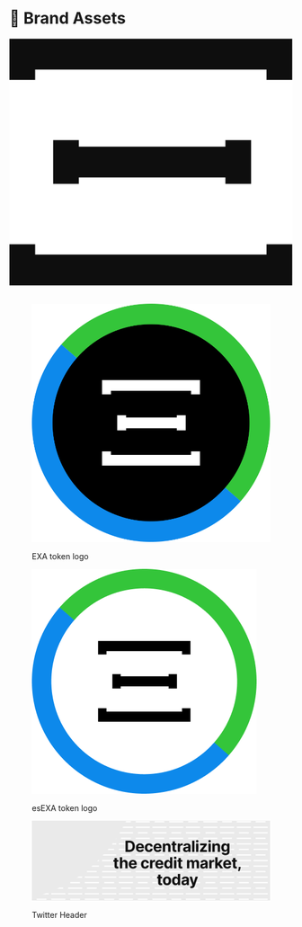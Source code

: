 # 📣 Brand Assets

![Isologo black](<../.gitbook/assets/Isologo - Black.svg>)

##

<figure><img src="../.gitbook/assets/EXA.svg" alt=""><figcaption><p>EXA token logo</p></figcaption></figure>

<figure><img src="../.gitbook/assets/esEXA@2x (1).png" alt=""><figcaption><p>esEXA token logo</p></figcaption></figure>

<figure><img src="../.gitbook/assets/TW - Header.png" alt=""><figcaption><p>Twitter Header</p></figcaption></figure>
